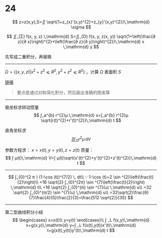 # 24

$$
z=z(x,y),S=∬ \sqrt{1+z_{x}'(x,y)^{2}+z_{y}'(x,y)^{2}}\,\mathrm{d} \sigma
$$

$$
∬_{Σ} f(x, y, z) \,\mathrm{d}  S=∬_{D} f(x, y, z(x, y)) \sqrt{1+\left(\frac{∂  z}{∂  x}\right)^{2}+\left(\frac{∂ z}{∂ y}\right)^{2}}\,\mathrm{d}  x \,\mathrm{d}  y
$$

先写成二重积分，再替换

---

$Ω=\{(x,y,z)|x^{2}+z^{2} ⩽   R^{2},y^{2}+z^{2} ⩽   R^{2}\}$ ，计算 $Ω$ 表面积 $S$

[链接](https://blog.csdn.net/weixin_{4}2682806/article/details/84484077)

>要点是通过对称简化积分，然后画出准确的图来算

---

极坐标求转动惯量
$$
∫_a^{b} r^{2}μ \,\mathrm{d} s=∫_a^{b} r^{2}μ \sqrt{r(t)^{2}+r'(t)^{2}}\,\mathrm{d} t
$$

直角坐标求
$$
∭_Ω r^{2} μ \,\mathrm{d} V
$$

参数方程求： $x=x(t),y=y(t),z=z(t)$
质量：
$$
∫ μ(t)\,\mathrm{d} V=∫ μ(t)\sqrt{x'(t)^{2}+y'(t)^{2}+z'(t)^{2}}\,\mathrm{d} t
$$

---

$$
∫_{0}^{2 π } (1-\cos (t))^{7/2} \, dt\\
∵
1-\cos (t)=2 \sin ^{2}\left(\frac{t}{2}\right)\\
=16 \sqrt{2} ∫_{0}^{2π} \sin ^{7}\left(\frac{t}{2}\right) \,\mathrm{d}  t\\
=16 \sqrt{2} ∫_{0}^{π} \sin ^{7}(u) \,\mathrm{d}  u\\
=32 \sqrt{2} ∫_{0}^{π/2} \sin ^{7}(u) \,\mathrm{d}  u\\
=32\sqrt{2}\frac{6}{7}\frac{4}{5}\frac{2}{3}=\frac{512 \sqrt{2}}{35}
$$

---

第二型曲线积分小结
$$
\begin{cases}
  x=x(t)\\
  y=y(t)
\end{cases}\\
∫ _L f(x,y)\,\mathrm{d} x+g(x,y)\,\mathrm{d} y=∫ _L f(x(t),y(t))x'(t)\,\mathrm{d} t+g(x(t),y(t))y'(t)\,\mathrm{d} t
$$
